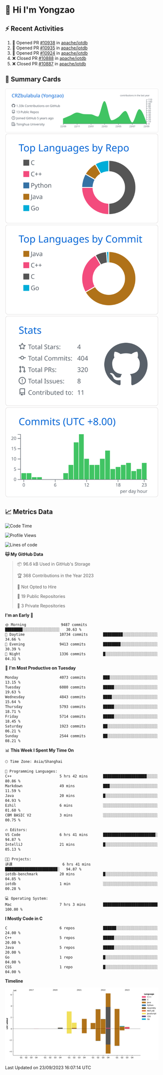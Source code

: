 # 👋 Hi I'm Yongzao

## ⚡ Recent Activities
<!--START_SECTION:activity-->
1. 💪 Opened PR [#10938](https://github.com/apache/iotdb/pull/10938) in [apache/iotdb](https://github.com/apache/iotdb)
2. 💪 Opened PR [#10935](https://github.com/apache/iotdb/pull/10935) in [apache/iotdb](https://github.com/apache/iotdb)
3. 💪 Opened PR [#10924](https://github.com/apache/iotdb/pull/10924) in [apache/iotdb](https://github.com/apache/iotdb)
4. ❌ Closed PR [#10888](https://github.com/apache/iotdb/pull/10888) in [apache/iotdb](https://github.com/apache/iotdb)
5. ❌ Closed PR [#10887](https://github.com/apache/iotdb/pull/10887) in [apache/iotdb](https://github.com/apache/iotdb)
<!--END_SECTION:activity-->

## 🎑 Summary Cards

[![](https://raw.githubusercontent.com/CRZbulabula/CRZbulabula/main/profile-summary-card-output/github/0-profile-details.svg)](https://github.com/vn7n24fzkq/github-profile-summary-cards)
[![](https://raw.githubusercontent.com/CRZbulabula/CRZbulabula/main/profile-summary-card-output/github/1-repos-per-language.svg)](https://github.com/vn7n24fzkq/github-profile-summary-cards) [![](https://raw.githubusercontent.com/CRZbulabula/CRZbulabula/main/profile-summary-card-output/github/2-most-commit-language.svg)](https://github.com/vn7n24fzkq/github-profile-summary-cards)
[![](https://raw.githubusercontent.com/CRZbulabula/CRZbulabula/main/profile-summary-card-output/github/3-stats.svg)](https://github.com/vn7n24fzkq/github-profile-summary-cards) [![](https://raw.githubusercontent.com/CRZbulabula/CRZbulabula/main/profile-summary-card-output/github/4-productive-time.svg)](https://github.com/vn7n24fzkq/github-profile-summary-cards)

## 📈 Metrics Data

<!--START_SECTION:waka-->
![Code Time](http://img.shields.io/badge/Code%20Time-311%20hrs%2035%20mins-blue)

![Profile Views](http://img.shields.io/badge/Profile%20Views-6-blue)

![Lines of code](https://img.shields.io/badge/From%20Hello%20World%20I%27ve%20Written-22.5%20million%20lines%20of%20code-blue)

**🐱 My GitHub Data** 

> 📦 96.6 kB Used in GitHub's Storage 
 > 
> 🏆 368 Contributions in the Year 2023
 > 
> 🚫 Not Opted to Hire
 > 
> 📜 19 Public Repositories 
 > 
> 🔑 3 Private Repositories 
 > 
**I'm an Early 🐤** 

```text
🌞 Morning                9487 commits        ████████░░░░░░░░░░░░░░░░░   30.63 % 
🌆 Daytime                10734 commits       █████████░░░░░░░░░░░░░░░░   34.66 % 
🌃 Evening                9413 commits        ████████░░░░░░░░░░░░░░░░░   30.39 % 
🌙 Night                  1336 commits        █░░░░░░░░░░░░░░░░░░░░░░░░   04.31 % 
```
📅 **I'm Most Productive on Tuesday** 

```text
Monday                   4073 commits        ███░░░░░░░░░░░░░░░░░░░░░░   13.15 % 
Tuesday                  6080 commits        █████░░░░░░░░░░░░░░░░░░░░   19.63 % 
Wednesday                4843 commits        ████░░░░░░░░░░░░░░░░░░░░░   15.64 % 
Thursday                 5793 commits        █████░░░░░░░░░░░░░░░░░░░░   18.71 % 
Friday                   5714 commits        █████░░░░░░░░░░░░░░░░░░░░   18.45 % 
Saturday                 1923 commits        ██░░░░░░░░░░░░░░░░░░░░░░░   06.21 % 
Sunday                   2544 commits        ██░░░░░░░░░░░░░░░░░░░░░░░   08.21 % 
```


📊 **This Week I Spent My Time On** 

```text
🕑︎ Time Zone: Asia/Shanghai

💬 Programming Languages: 
C++                      5 hrs 42 mins       ████████████████████░░░░░   80.86 % 
Markdown                 49 mins             ███░░░░░░░░░░░░░░░░░░░░░░   11.59 % 
Java                     20 mins             █░░░░░░░░░░░░░░░░░░░░░░░░   04.93 % 
Ezhil                    6 mins              ░░░░░░░░░░░░░░░░░░░░░░░░░   01.60 % 
CBM BASIC V2             3 mins              ░░░░░░░░░░░░░░░░░░░░░░░░░   00.75 % 

🔥 Editors: 
VS Code                  6 hrs 41 mins       ████████████████████████░   94.87 % 
IntelliJ                 21 mins             █░░░░░░░░░░░░░░░░░░░░░░░░   05.13 % 

🐱‍💻 Projects: 
讲课                       6 hrs 41 mins       ████████████████████████░   94.87 % 
iotdb-benchmark          20 mins             █░░░░░░░░░░░░░░░░░░░░░░░░   04.85 % 
iotdb                    1 min               ░░░░░░░░░░░░░░░░░░░░░░░░░   00.28 % 

💻 Operating System: 
Mac                      7 hrs 3 mins        █████████████████████████   100.00 % 
```

**I Mostly Code in C** 

```text
C                        6 repos             ██████░░░░░░░░░░░░░░░░░░░   24.00 % 
C++                      5 repos             █████░░░░░░░░░░░░░░░░░░░░   20.00 % 
Java                     5 repos             █████░░░░░░░░░░░░░░░░░░░░   20.00 % 
Go                       1 repo              █░░░░░░░░░░░░░░░░░░░░░░░░   04.00 % 
CSS                      1 repo              █░░░░░░░░░░░░░░░░░░░░░░░░   04.00 % 
```



**Timeline**

![Lines of Code chart](https://raw.githubusercontent.com/CRZbulabula/CRZbulabula/main/assets/bar_graph.png)


 Last Updated on 23/09/2023 16:07:14 UTC
<!--END_SECTION:waka-->

